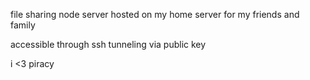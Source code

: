 file sharing node server hosted on my home server for my friends and family

accessible through ssh tunneling via public key

i <3 piracy 
